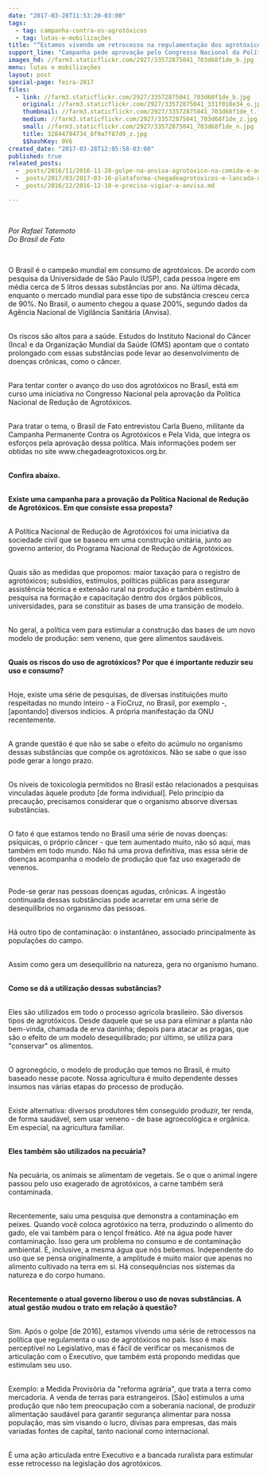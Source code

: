 ```yaml
---
date: "2017-03-28T11:53:20-03:00"
tags:
  - tag: campanha-contra-os-agrotóxicos
  - tag: lutas-e-mobilizações
title: "“Estamos vivendo um retrocesso na regulamentação dos agrotóxicos”, diz militante\n"
support_line: "Campanha pede aprovação pelo Congresso Nacional da Política Nacional de Redução de Agrotóxicos\n\n"
images_hd: //farm3.staticflickr.com/2927/33572875041_703d68f1de_b.jpg
menu: lutas e mobilizações
layout: post
special-page: feira-2017
files:
  - link: //farm3.staticflickr.com/2927/33572875041_703d68f1de_b.jpg
    original: //farm3.staticflickr.com/2927/33572875041_331f018e34_o.jpg
    thumbnail: //farm3.staticflickr.com/2927/33572875041_703d68f1de_t.jpg
    medium: //farm3.staticflickr.com/2927/33572875041_703d68f1de_z.jpg
    small: //farm3.staticflickr.com/2927/33572875041_703d68f1de_n.jpg
    title: 32844794734_8f9a7f87d9_z.jpg
    $$hashKey: 0V6
created_date: "2017-03-28T12:05:58-03:00"
published: true
releated_posts:
  - _posts/2016/11/2016-11-28-golpe-na-anvisa-agrotoxico-na-comida-e-aceitavel.md
  - _posts/2017/03/2017-03-16-plataforma-chegadeagrotoxicos-e-lancada-no-brasil.md
  - _posts/2016/12/2016-12-10-e-preciso-vigiar-a-anvisa.md

---
```

<p>&nbsp;</p>

<p><em>Por Rafael Tatemoto&nbsp;<br />
Do Brasil de Fato</em></p>

<p>&nbsp;</p>

<p>O Brasil &eacute; o campe&atilde;o mundial em consumo de agrot&oacute;xicos. De acordo com pesquisa da Universidade de S&atilde;o Paulo (USP), cada pessoa ingere em m&eacute;dia cerca de 5 litros dessas subst&acirc;ncias por ano. Na &uacute;ltima d&eacute;cada, enquanto o mercado mundial para esse tipo de subst&acirc;ncia cresceu cerca de 90%. No Brasil, o aumento chegou a quase 200%, segundo dados da Ag&ecirc;ncia Nacional de Vigil&acirc;ncia Sanit&aacute;ria (Anvisa).</p>

<p><br />
Os riscos s&atilde;o altos para a sa&uacute;de. Estudos do Instituto Nacional do C&acirc;ncer (Inca) e da Organiza&ccedil;&atilde;o Mundial da Sa&uacute;de (OMS) apontam que o contato prolongado com essas subst&acirc;ncias pode levar ao desenvolvimento de doen&ccedil;as cr&ocirc;nicas, como o c&acirc;ncer.</p>

<p><br />
Para tentar conter o avan&ccedil;o do uso dos agrot&oacute;xicos no Brasil, est&aacute; em curso uma iniciativa no Congresso Nacional pela aprova&ccedil;&atilde;o da Pol&iacute;tica Nacional de Redu&ccedil;&atilde;o de Agrot&oacute;xicos.</p>

<p><br />
Para tratar o tema, o Brasil de Fato entrevistou Carla Bueno, militante da Campanha Permanente Contra os Agrot&oacute;xicos e Pela Vida, que integra os esfor&ccedil;os pela aprova&ccedil;&atilde;o dessa pol&iacute;tica. Mais informa&ccedil;&otilde;es podem ser obtidas no site www.chegadeagrotoxicos.org.br.</p>

<p><br />
<strong>Confira abaixo.&nbsp;</strong></p>

<p><br />
<strong>Existe uma campanha para a prova&ccedil;&atilde;o da Pol&iacute;tica Nacional de Redu&ccedil;&atilde;o de Agrot&oacute;xicos. Em que consiste essa proposta?</strong></p>

<p><br />
A Pol&iacute;tica Nacional de Redu&ccedil;&atilde;o de Agrot&oacute;xicos foi uma iniciativa da sociedade civil que se baseou em uma constru&ccedil;&atilde;o unit&aacute;ria, junto ao governo anterior, do Programa Nacional de Redu&ccedil;&atilde;o de Agrot&oacute;xicos.</p>

<p><br />
Quais s&atilde;o as medidas que propomos: maior taxa&ccedil;&atilde;o para o registro de agrot&oacute;xicos; subs&iacute;dios, est&iacute;mulos, pol&iacute;ticas p&uacute;blicas para assegurar assist&ecirc;ncia t&eacute;cnica e extens&atilde;o rural na produ&ccedil;&atilde;o e tamb&eacute;m est&iacute;mulo &agrave; pesquisa na forma&ccedil;&atilde;o e capacita&ccedil;&atilde;o dentro dos &oacute;rg&atilde;os p&uacute;blicos, universidades, para se constituir as bases de uma transi&ccedil;&atilde;o de modelo.</p>

<p><br />
No geral, a pol&iacute;tica vem para estimular a constru&ccedil;&atilde;o das bases de um novo modelo de produ&ccedil;&atilde;o: sem veneno, que gere alimentos saud&aacute;veis.</p>

<p><br />
<strong>Quais os riscos do uso de agrot&oacute;xicos? Por que &eacute; importante reduzir seu uso e consumo?</strong></p>

<p><br />
Hoje, existe uma s&eacute;rie de pesquisas, de diversas institui&ccedil;&otilde;es muito respeitadas no mundo inteiro - a FioCruz, no Brasil, por exemplo -, [apontando] diversos ind&iacute;cios. A pr&oacute;pria manifesta&ccedil;&atilde;o da ONU recentemente.</p>

<p><br />
A grande quest&atilde;o &eacute; que n&atilde;o se sabe o efeito do ac&uacute;mulo no organismo dessas subst&acirc;ncias que comp&otilde;e os agrot&oacute;xicos. N&atilde;o se sabe o que isso pode gerar a longo prazo.</p>

<p><br />
Os n&iacute;veis de toxicologia permitidos no Brasil est&atilde;o relacionados a pesquisas vinculadas &agrave;quele produto [de forma individual]. Pelo princ&iacute;pio da precau&ccedil;&atilde;o, precisamos considerar que o organismo absorve diversas subst&acirc;ncias.</p>

<p><br />
O fato &eacute; que estamos tendo no Brasil uma s&eacute;rie de novas doen&ccedil;as: ps&iacute;quicas, o pr&oacute;prio c&acirc;ncer - que tem aumentado muito, n&atilde;o s&oacute; aqui, mas tamb&eacute;m em todo mundo. N&atilde;o h&aacute; uma prova definitiva, mas essa s&eacute;rie de doen&ccedil;as acompanha o modelo de produ&ccedil;&atilde;o que faz uso exagerado de venenos.</p>

<p><br />
Pode-se gerar nas pessoas doen&ccedil;as agudas, cr&ocirc;nicas. A ingest&atilde;o continuada dessas subst&acirc;ncias pode acarretar em uma s&eacute;rie de desequil&iacute;brios no organismo das pessoas.</p>

<p><br />
H&aacute; outro tipo de contamina&ccedil;&atilde;o: o instant&acirc;neo, associado principalmente &agrave;s popula&ccedil;&otilde;es do campo.</p>

<p><br />
Assim como gera um desequil&iacute;brio na natureza, gera no organismo humano.</p>

<p><br />
<strong>Como se d&aacute; a utiliza&ccedil;&atilde;o dessas subst&acirc;ncias?</strong></p>

<p><br />
Eles s&atilde;o utilizados em todo o processo agr&iacute;cola brasileiro. S&atilde;o diversos tipos de agrot&oacute;xicos. Desde daquele que se usa para eliminar a planta n&atilde;o bem-vinda, chamada de erva daninha; depois para atacar as pragas, que s&atilde;o o efeito de um modelo desequilibrado; por &uacute;ltimo, se utiliza para &quot;conservar&quot; os alimentos.</p>

<p><br />
O agroneg&oacute;cio, o modelo de produ&ccedil;&atilde;o que temos no Brasil, &eacute; muito baseado nesse pacote. Nossa agricultura &eacute; muito dependente desses insumos nas v&aacute;rias etapas do processo de produ&ccedil;&atilde;o.</p>

<p><br />
Existe alternativa: diversos produtores t&ecirc;m conseguido produzir, ter renda, de forma saud&aacute;vel, sem usar veneno - de base agroecol&oacute;gica e org&acirc;nica. Em especial, na agricultura familiar.</p>

<p><br />
<strong>Eles tamb&eacute;m s&atilde;o utilizados na pecu&aacute;ria?</strong></p>

<p><br />
Na pecu&aacute;ria, os animais se alimentam de vegetais. Se o que o animal ingere passou pelo uso exagerado de agrot&oacute;xicos, a carne tamb&eacute;m ser&aacute; contaminada.</p>

<p><br />
Recentemente, saiu uma pesquisa que demonstra a contamina&ccedil;&atilde;o em peixes. Quando voc&ecirc; coloca agrot&oacute;xico na terra, produzindo o alimento do gado, ele vai tamb&eacute;m para o len&ccedil;ol fre&aacute;tico. At&eacute; na &aacute;gua pode haver contamina&ccedil;&atilde;o. Isso gera um problema no consumo e de contamina&ccedil;&atilde;o ambiental. &Eacute;, inclusive, a mesma &aacute;gua que n&oacute;s bebemos. Independente do uso que se pensa originalmente, a amplitude &eacute; muito maior que apenas no alimento cultivado na terra em si. H&aacute; consequ&ecirc;ncias nos sistemas da natureza e do corpo humano.</p>

<p><br />
<strong>Recentemente o atual governo liberou o uso de novas subst&acirc;ncias. A atual gest&atilde;o mudou o trato em rela&ccedil;&atilde;o &agrave; quest&atilde;o?</strong></p>

<p><br />
Sim. Ap&oacute;s o golpe [de 2016], estamos vivendo uma s&eacute;rie de retrocessos na pol&iacute;tica que regulamenta o uso de agrot&oacute;xicos no pa&iacute;s. Isso &eacute; mais percept&iacute;vel no Legislativo, mas &eacute; f&aacute;cil de verificar os mecanismos de articula&ccedil;&atilde;o com o Executivo, que tamb&eacute;m est&aacute; propondo medidas que estimulam seu uso.</p>

<p><br />
Exemplo: a Medida Provis&oacute;ria da &quot;reforma agr&aacute;ria&quot;, que trata a terra como mercadoria. A venda de terras para estrangeiros. [S&atilde;o] est&iacute;mulos a uma produ&ccedil;&atilde;o que n&atilde;o tem preocupa&ccedil;&atilde;o com a soberania nacional, de produzir alimenta&ccedil;&atilde;o saud&aacute;vel para garantir seguran&ccedil;a alimentar para nossa popula&ccedil;&atilde;o, mas sim visando o lucro, divisas para empresas, das mais variadas fontes de capital, tanto nacional como internacional.</p>

<p><br />
&Eacute; uma a&ccedil;&atilde;o articulada entre Executivo e a bancada ruralista para estimular esse retrocesso na legisla&ccedil;&atilde;o dos agrot&oacute;xicos.</p>
